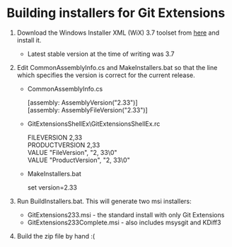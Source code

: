 Building installers for Git Extensions
======================================

1. Download the Windows Installer XML (WiX) 3.7 toolset from
   [here](http://wix.codeplex.com/releases/) and install it.
    * Latest stable version at the time of writing was 3.7

2. Edit CommonAssemblyInfo.cs and MakeInstallers.bat so that the line which 
   specifies the version is correct for the current release.
   * CommonAssemblyInfo.cs

      [assembly: AssemblyVersion("2.33")]  
      [assembly: AssemblyFileVersion("2.33")]
   * GitExtensionsShellEx\GitExtensionsShellEx.rc

      FILEVERSION 2,33  
      PRODUCTVERSION 2,33  
      VALUE "FileVersion", "2, 33\0"  
      VALUE "ProductVersion", "2, 33\0"
   * MakeInstallers.bat

      set version=2.33

3. Run BuildInstallers.bat. This will generate two msi installers:   
    * GitExtensions233.msi - the standard install with only Git Extensions
    * GitExtensions233Complete.msi - also includes msysgit and KDiff3

4. Build the zip file by hand :(
